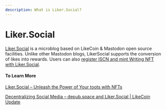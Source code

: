 ```yaml
---
description: What is Liker.Social?
---
```


# Liker.Social

[Liker.Social](https://liker.social/) is a microblog based on LikeCoin & Mastodon open source facilities. Unlike other Mastodon blogs, LikerSocial supports the conversion of likes into rewards. Users can also [register ISCN and mint Writing NFT with Liker.Social](../general-guides/writing-nft/nft-portal.md#publish-writing-nft-on-liker.social).

#### To Learn More

[Liker.Social – Unleash the Power of Your toots with NFTs](https://blog.like.co/en/likersocial-supports-writing-nft/)

[Decentralizing Social Media – depub.space and Liker.Social | LikeCoin Update](https://blog.like.co/en/decentralizing-social-media-depub-space-and-liker-social-likecoin-update/)
